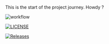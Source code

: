 This is the start of the project journey.
Howdy ?

![workflow](https://github.com/Kyvelyin/devops/actions/workflows/main.yml/badge.svg)

[![LICENSE](https://img.shields.io/github/license/Kyvelyin/sem.svg?style=flat-square)](https://github.com/Kyvelyin/sem/blob/master/LICENSE)

[![Releases](https://img.shields.io/github/release/Kyvelyin/sem/all.svg?style=flat-square)](https://github.com/Kyvelyin/sem/releases)